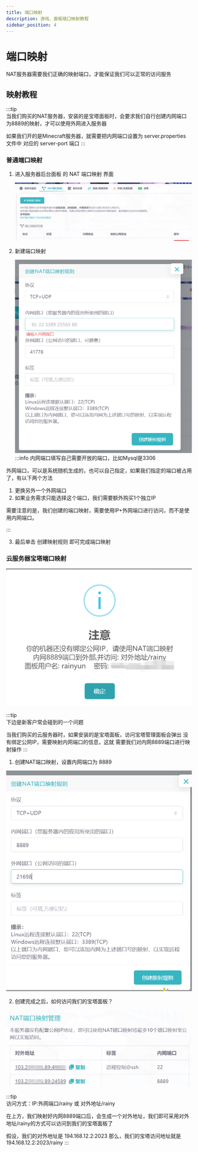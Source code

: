 ```yaml
---
title: 端口映射
description: 游戏、面板端口映射教程
sidebar_position: 4
---
```


# 端口映射
  
   NAT服务器需要我们正确的映射端口，才能保证我们可以正常的访问服务
  

## 映射教程
:::tip  
当我们购买的NAT服务器，安装的是宝塔面板时，会要求我们自行创建内网端口为8889的映射，才可以使用外网进入服务器

如果我们开的是Minecraft服务器，就需要把内网端口设置为 server.properties 文件中 对应的 server-port 端口
:::     
### 普通端口映射
  
1. 进入服务器后台面板 的 NAT 端口映射 界面
   
   ![nat@50](nat.png)

2. 新建端口映射 
   
   ![nat2@50](nat2.png)
:::info
  内网端口填写自己需要开放的端口，比如Mysql是3306

  外网端口，可以是系统随机生成的，也可以自己指定，如果我们指定的端口被占用了，有以下两个方法
   1. 更换另外一个外网端口
   2. 如果业务需求只能选择这个端口，我们需要额外购买1个独立IP
   
   需要注意的是，我们创建的端口映射，需要使用IP+外网端口进行访问，而不是使用内网端口。
   
:::

3. 最后单击 创建映射规则 即可完成端口映射

### 云服务器宝塔端口映射

![bt@50](bt.png)

:::tip  
下边是新客户常会碰到的一个问题

当我们购买的云服务器时，如果安装的是宝塔面板，访问宝塔管理面板会弹出 没有绑定公网IP，需要映射内网端口的信息，这就
需要我们对内网8889端口进行映射操作
:::    

1. 创建NAT端口映射，设置内网端口为 8889

![btnat@50](btnat.png)

2. 创建完成之后，如何访问我们的宝塔面板？

![btnat1@50](btnat1.png)

:::tip  
访问方式：IP:外网端口/rainy 或 对外地址/rainy

在上方，我们映射好内网8889端口后，会生成一个对外地址，我们即可采用对外地址/rainy的方式可以访问到我们的宝塔面板了

假设，我们的对外地址是 194.168.12.2:2023 那么，我们的宝塔访问地址就是 194.168.12.2:2023/rainy
::: 
   

  
  